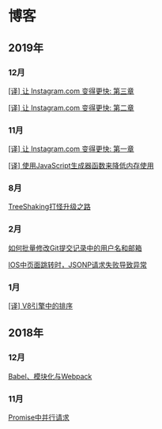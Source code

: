 # 博客

## 2019年

### 12月

[[译] 让 Instagram.com 变得更快: 第三章](./docs/201911/MakingInstagramFaster/让Instagram.com变得更快（3）.md)

[[译] 让 Instagram.com 变得更快: 第二章](./docs/201911/MakingInstagramFaster/让Instagram.com变得更快（2）.md)

### 11月

[[译] 让 Instagram.com 变得更快: 第一章](./docs/201911/MakingInstagramFaster/让Instagram.com变得更快（1）.md)

[[译] 使用JavaScript生成器函数来降低内存使用](./docs/201911/使用JavaScript生成器函数来降低内存使用.md)

### 8月

[TreeShaking打怪升级之路](./docs/201908/TreeShaking打怪升级之路.md)

### 2月

[如何批量修改Git提交记录中的用户名和邮箱](./docs/201902/BatchChangeUserInfoInGitLog.md)

[IOS中页面跳转时，JSONP请求失败导致异常](./docs/201902/JsonpExceptionInIOS.md)

### 1月

[[译] V8引擎中的排序](./docs/201901/GettingThingsSortedInV8.md)

## 2018年

### 12月

[Babel、模块化与Webpack](./docs/201812/Babel&Module&Webpack.md)

### 11月

[Promise中并行请求](./docs/201811/ParallelRequestInPromise.md)